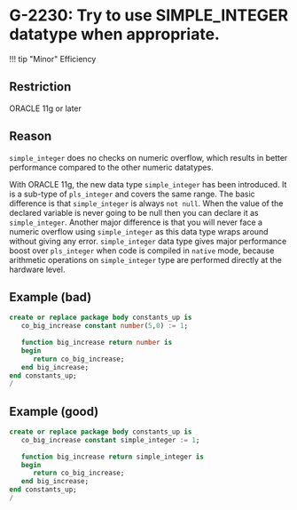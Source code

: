 # G-2230: Try to use SIMPLE_INTEGER datatype when appropriate. 

!!! tip "Minor"
    Efficiency

## Restriction

ORACLE 11g or later

## Reason

`simple_integer` does no checks on numeric overflow, which results in better performance compared to the other numeric datatypes.

With ORACLE 11g, the new data type `simple_integer` has been introduced. It is a sub-type of `pls_integer` and covers the same range. The basic difference is that `simple_integer` is always `not null`.  When the value of the declared variable is never going to be null then you can declare it as `simple_integer`. Another major difference is that you will never face a numeric overflow using `simple_integer` as this data type wraps around without giving any error. `simple_integer` data type gives major performance boost over `pls_integer` when code is compiled in `native` mode, because arithmetic operations on `simple_integer` type are performed directly at the hardware level.


## Example (bad)

``` sql
create or replace package body constants_up is
   co_big_increase constant number(5,0) := 1;
   
   function big_increase return number is
   begin
      return co_big_increase;
   end big_increase;
end constants_up;
/
```

## Example (good)

``` sql
create or replace package body constants_up is
   co_big_increase constant simple_integer := 1;
   
   function big_increase return simple_integer is
   begin
      return co_big_increase;
   end big_increase;
end constants_up;
/
```